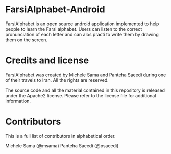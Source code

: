FarsiAlphabet-Android
=====================

FarsiAlphabet is an open source android application implemented to help people to learn the Farsi alphabet.
Users can listen to the correct pronunciation of each letter and can alos practi to write them
by drawing them on the screen.


# Credits and license

FarsiAlphabet was created by Michele Sama and Panteha Saeedi during one of their travels to Iran.
All the rights are reserved.

The source code and all the material contained in this repository is released under the Apache2 license.
Please refer to the license file for additional information.


# Contributors

This is a full list of contributors in alphabetical order. 

Michele Sama (@msama)
Panteha Saeedi (@psaeedi)
